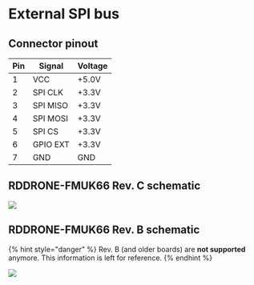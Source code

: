 # External SPI bus

## Connector pinout

| Pin | Signal   | Voltage |
| --- | -------- | ------- |
| 1   | VCC      | +5.0V   |
| 2   | SPI CLK  | +3.3V   |
| 3   | SPI MISO | +3.3V   |
| 4   | SPI MOSI | +3.3V   |
| 5   | SPI CS   | +3.3V   |
| 6   | GPIO EXT | +3.3V   |
| 7   | GND      | GND     |

## RDDRONE-FMUK66 Rev. C schematic

![](../../.gitbook/assets/c-spi.png)

## RDDRONE-FMUK66 Rev. B schematic

{% hint style="danger" %}
Rev. B (and older boards) are **not supported** anymore. This information is left for reference.
{% endhint %}

![](<../../.gitbook/assets/SPI (1).PNG>)
